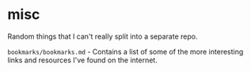 # misc

Random things that I can't really split into a separate repo.

`bookmarks/bookmarks.md` - Contains a list of some of the more interesting links and resources I've found on the internet.
